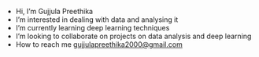 -  Hi, I’m Gujjula Preethika
-  I’m interested in dealing with data and analysing it
-  I’m currently learning deep learning techniques 
-  I’m looking to collaborate on projects on data analysis and deep learning 
-  How to reach me gujjulapreethika2000@gmail.com

<!---
preethikarao2/preethikarao2 is a ✨ special ✨ repository because its `README.md` (this file) appears on your GitHub profile.
You can click the Preview link to take a look at your changes.
--->

